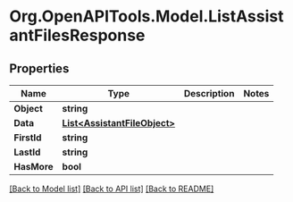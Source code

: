 # Org.OpenAPITools.Model.ListAssistantFilesResponse

## Properties

Name | Type | Description | Notes
------------ | ------------- | ------------- | -------------
**Object** | **string** |  | 
**Data** | [**List&lt;AssistantFileObject&gt;**](AssistantFileObject.md) |  | 
**FirstId** | **string** |  | 
**LastId** | **string** |  | 
**HasMore** | **bool** |  | 

[[Back to Model list]](../README.md#documentation-for-models) [[Back to API list]](../README.md#documentation-for-api-endpoints) [[Back to README]](../README.md)

